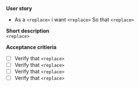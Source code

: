 **User story** <br />
* As a `<replace>` i want `<replace>` So that `<replace>` <br />

**Short description** <br />
`<replace>`

**Acceptance critieria** 
- [ ] Verify that `<replace>`
- [ ] Verify that `<replace>`
- [ ] Verify that `<replace>`
- [ ] Verify that `<replace>`
